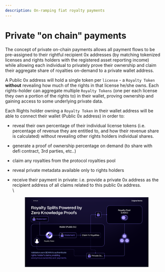 ```yaml
---
description: On-ramping fiat royalty payments
---
```


# Private "on chain" payments

The concept of private on-chain payments allows all payment flows to be pre-assigned to their rightful recipient 0x addresses (by matching tokenized licenses and rights holders with the registered asset reporting income) while allowing each individual to privately prove their ownership and claim their aggregate share of royalties on-demand to a private wallet address.

A Public 0x address will hold a single token per `license` - a `Royalty Token` **without** revealing how much of the rights in that license he/she owns. Each rights-holder can aggregate multiple `Royalty Tokens` (one per each license they own a portion of the rights to) in their wallet, proving ownership and gaining access to some underlying private data.

Each Rights holder owning a `Royalty Token` in their wallet address will be able to connect their wallet (Public 0x address) in order to:

* reveal their own percentage of their individual license tokens (i.e. percentage of revenue they are entitled to, and how their revenue share is calculated) without revealing other rights holders individual shares.
* generate a proof of ownership percentage on demand (to share with defi contract, 3rd parties, etc..)
* claim any royalties from the protocol royalties pool
* reveal private metadata available only to rights holders
*   receive their payment in private: i.e. provide a private 0x address as the recipient address of all claims related to this public 0x address.\
    \


    <figure><img src="../../../.gitbook/assets/image (2).png" alt=""><figcaption></figcaption></figure>

